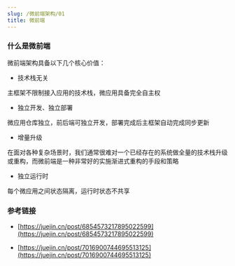 ```yaml
---
slug: /微前端架构/01  
title: 微前端
---
```


### 什么是微前端
微前端架构具备以下几个核心价值：

- 技术栈无关

主框架不限制接入应用的技术栈，微应用具备完全自主权

- 独立开发、独立部署

微应用仓库独立，前后端可独立开发，部署完成后主框架自动完成同步更新

- 增量升级

在面对各种复杂场景时，我们通常很难对一个已经存在的系统做全量的技术栈升级或重构，而微前端是一种非常好的实施渐进式重构的手段和策略

- 独立运行时

每个微应用之间状态隔离，运行时状态不共享

### 参考链接

- [https://juejin.cn/post/6854573217895022599](https://juejin.cn/post/6854573217895022599)

- [https://juejin.cn/post/7016900744695513125](https://juejin.cn/post/7016900744695513125)